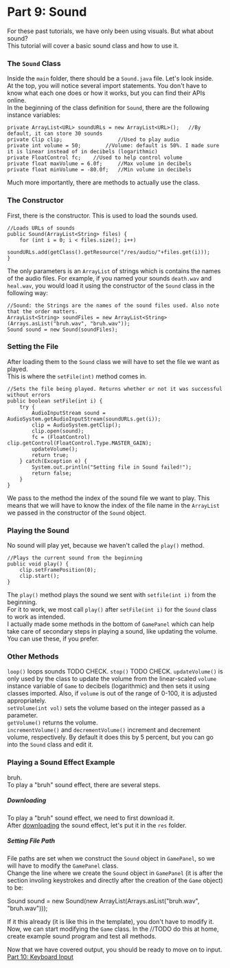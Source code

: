 # Part 9: Sound

For these past tutorials, we have only been using visuals. But what about sound?  
This tutorial will cover a basic sound class and how to use it.  

### The `Sound` Class

Inside the `main` folder, there should be a `Sound.java` file. Let's look inside.  
At the top, you will notice several import statements. You don't have to know what each one does or how it works, but you can find their APIs online.  
In the beginning of the class definition for `Sound`, there are the following instance variables:  
  
    private ArrayList<URL> soundURLs = new ArrayList<URL>();   //By default, it can store 30 sounds
    private Clip clip;                  //Used to play audio
    private int volume = 50;        //Volume: default is 50%. I made sure it is linear instead of in decibels (logarithmic)
    private FloatControl fc;    //Used to help control volume
    private float maxVolume = 6.0f;     //Max volume in decibels
    private float minVolume = -80.0f;   //Min volume in decibels
  
Much more importantly, there are methods to actually use the class.  

### The Constructor

First, there is the constructor. This is used to load the sounds used.  

    //Loads URLs of sounds
    public Sound(ArrayList<String> files) {
        for (int i = 0; i < files.size(); i++)
            soundURLs.add(getClass().getResource("/res/audio/"+files.get(i)));
    }
    
The only parameters is an `ArrayList` of strings which is contains the names of the audio files. For example, if you named your sounds `death.wav` and `heal.wav`, you would load it using the constructor of the `Sound` class in the following way:
    
    //Sound: the Strings are the names of the sound files used. Also note that the order matters.
    ArrayList<String> soundFiles = new ArrayList<String>(Arrays.asList("bruh.wav", "bruh.wav"));
    Sound sound = new Sound(soundFiles);
  
### Setting the File

After loading them to the `Sound` class we will have to set the file we want as played.  
This is where the `setFile(int)` method comes in.  

    //Sets the file being played. Returns whether or not it was successful without errors
    public boolean setFile(int i) {
        try {
            AudioInputStream sound = AudioSystem.getAudioInputStream(soundURLs.get(i));
            clip = AudioSystem.getClip();
            clip.open(sound);
            fc = (FloatControl) clip.getControl(FloatControl.Type.MASTER_GAIN);
            updateVolume();
            return true;
        } catch(Exception e) {
            System.out.println("Setting file in Sound failed!");
            return false;
        }
    }
    
We pass to the method the index of the sound file we want to play. This means that we will have to know the index of the file name in the `ArrayList` we passed in the constructor of the `Sound` object.   
### Playing the Sound

No sound will play yet, because we haven't called the `play()` method.  

    //Plays the current sound from the beginning
    public void play() {
        clip.setFramePosition(0);
        clip.start();
    }

The `play()` method plays the sound we sent with `setfile(int i)` from the beginning.  
For it to work, we most call `play()` after `setFile(int i)` for the `Sound` class to work as intended.  
I actually made some methods in the bottom of `GamePanel` which can help take care of secondary steps in playing a sound, like updating the volume. You can use these, if you prefer.  

### Other Methods

`loop()` loops sounds TODO CHECK. 
`stop()` TODO CHECK. 
`updateVolume()` is only used by the class to update the volume from the linear-scaled `volume` instance variable of `Game` to decibels (logarithmic) and then sets it using classes imported. Also, if `volume` is out of the range of 0-100, it is adjusted appropriately.  
`setVolume(int vol)` sets the volume based on the integer passed as a parameter.  
`getVolume()` returns the volume.  
`incrementVolume()` and `decrementVolume()` increment and decrement volume, respectively. By default it does this by 5 percent, but you can go into the `Sound` class and edit it.  

### Playing a Sound Effect Example

bruh.  
To play a "bruh" sound effect, there are several steps.  

##### Downloading

To play a "bruh" sound effect, we need to first download it.  
After [downloading](https://github.com/Motirock/An-Introduction-To-Java-Graphics/blob/main/Resources/Audio%20Files/bruh.wav) the sound effect, let's put it in the `res` folder.  

##### Setting File Path

File paths are set when we construct the `Sound` object in `GamePanel`, so we will have to modify the `GamePanel` class.  
Change the line where we create the `Sound` object in `GamePanel` (it is after the section involing keystrokes and directly after the creation of the `Game` object) to be:

  Sound sound = new Sound(new ArrayList<String>(Arrays.asList("bruh.wav", "bruh.wav")));
  
If it this already (it is like this in the template), you don't have to modify it.  
Now, we can start modifying the `Game` class. 
In the //TODO do this at home, create example sound program and test all methods.
  

Now that we have covered output, you should be ready to move on to input.  
[Part 10: Keyboard Input](https://github.com/Motirock/An-Introduction-To-Java-Graphics/tree/main/Tutorials/Part%2010)
